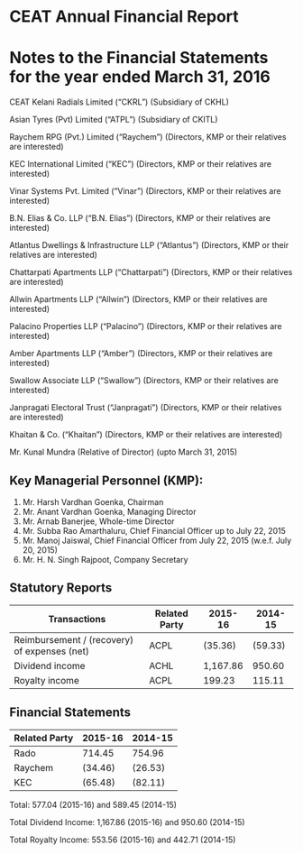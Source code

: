 # CEAT Annual Financial Report

# Notes to the Financial Statements for the year ended March 31, 2016

CEAT Kelani Radials Limited (“CKRL”) (Subsidiary of CKHL)

Asian Tyres (Pvt) Limited (“ATPL”) (Subsidiary of CKITL)

Raychem RPG (Pvt.) Limited (“Raychem”) (Directors, KMP or their relatives are interested)

KEC International Limited (“KEC”) (Directors, KMP or their relatives are interested)

Vinar Systems Pvt. Limited (“Vinar”) (Directors, KMP or their relatives are interested)

B.N. Elias & Co. LLP (“B.N. Elias”) (Directors, KMP or their relatives are interested)

Atlantus Dwellings & Infrastructure LLP (“Atlantus”) (Directors, KMP or their relatives are interested)

Chattarpati Apartments LLP (“Chattarpati”) (Directors, KMP or their relatives are interested)

Allwin Apartments LLP (“Allwin”) (Directors, KMP or their relatives are interested)

Palacino Properties LLP (“Palacino”) (Directors, KMP or their relatives are interested)

Amber Apartments LLP (“Amber”) (Directors, KMP or their relatives are interested)

Swallow Associate LLP (“Swallow”) (Directors, KMP or their relatives are interested)

Janpragati Electoral Trust (“Janpragati”) (Directors, KMP or their relatives are interested)

Khaitan & Co. (“Khaitan”) (Directors, KMP or their relatives are interested)

Mr. Kunal Mundra (Relative of Director) (upto March 31, 2015)

## Key Managerial Personnel (KMP):

1. Mr. Harsh Vardhan Goenka, Chairman
2. Mr. Anant Vardhan Goenka, Managing Director
3. Mr. Arnab Banerjee, Whole-time Director
4. Mr. Subba Rao Amarthaluru, Chief Financial Officer up to July 22, 2015
5. Mr. Manoj Jaiswal, Chief Financial Officer from July 22, 2015 (w.e.f. July 20, 2015)
6. Mr. H. N. Singh Rajpoot, Company Secretary

## Statutory Reports

|Transactions|Related Party|2015-16|2014-15|
|---|---|---|---|
|Reimbursement / (recovery) of expenses (net)|ACPL|(35.36)|(59.33)|
|Dividend income|ACHL|1,167.86|950.60|
|Royalty income|ACPL|199.23|115.11|

## Financial Statements

|Related Party|2015-16|2014-15|
|---|---|---|
|Rado|714.45|754.96|
|Raychem|(34.46)|(26.53)|
|KEC|(65.48)|(82.11)|

Total: 577.04 (2015-16) and 589.45 (2014-15)

Total Dividend Income: 1,167.86 (2015-16) and 950.60 (2014-15)

Total Royalty Income: 553.56 (2015-16) and 442.71 (2014-15)